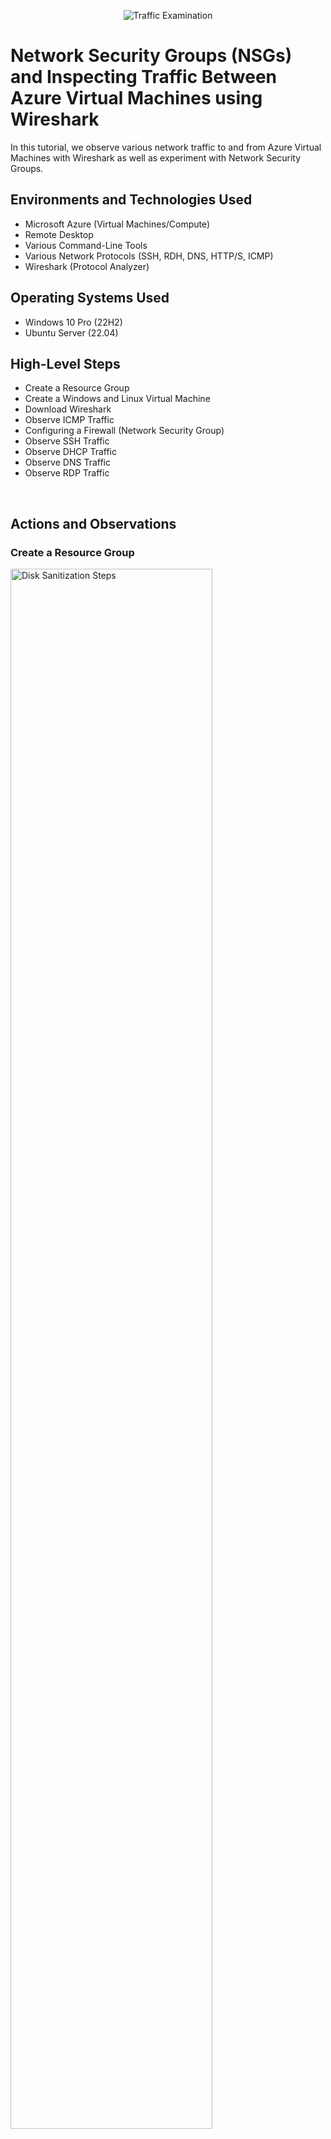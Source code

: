 <p align="center">
<img src="https://i.imgur.com/Ua7udoS.png" alt="Traffic Examination"/>
</p>

<h1>Network Security Groups (NSGs) and Inspecting Traffic Between Azure Virtual Machines using Wireshark</h1>
In this tutorial, we observe various network traffic to and from Azure Virtual Machines with Wireshark as well as experiment with Network Security Groups. <br />

<h2>Environments and Technologies Used</h2>

- Microsoft Azure (Virtual Machines/Compute)
- Remote Desktop
- Various Command-Line Tools
- Various Network Protocols (SSH, RDH, DNS, HTTP/S, ICMP)
- Wireshark (Protocol Analyzer)

<h2>Operating Systems Used </h2>

- Windows 10 Pro (22H2)
- Ubuntu Server (22.04)

<h2>High-Level Steps</h2>

- Create a Resource Group
- Create a Windows and Linux Virtual Machine
- Download Wireshark
- Observe ICMP Traffic
- Configuring a Firewall (Network Security Group)
- Observe SSH Traffic
- Observe DHCP Traffic
- Observe DNS Traffic
- Observe RDP Traffic
<br />
<h2>Actions and Observations</h2>

<h3>Create a Resource Group</h3>
<p>
<img src="https://i.imgur.com/jKk29xU.png" width="80%" alt="Disk Sanitization Steps"/>
</p>

<h3>Create a Virtual Network</h3>
<p>
<img src="https://i.imgur.com/dIW36H7.png" width="80%" alt="Disk Sanitization Steps"/>
</p>

<h3>Create Windows 10 Pro VM</h3>
<p>
Now create your Windows Virtual Machine.
</p>
<p>
  <img src="https://i.imgur.com/ZKjdzmc.png" width="80%" alt="Disk Sanitization Steps"/>
</p>
<br />

<h3>Create Linux Ubuntu VM</h3>
<p>
  Then create the Linux Virtual Machine
</p>
<p>
<img src="https://i.imgur.com/3yJa5Qg.png" height="80%" width="80%" alt="Disk Sanitization Steps"/>
</p>
<br />

<h2>Performing Activities on the Network</h2>
<h3>Observe some ICMP traffic</h3>
<p>
  Use Remote Desktop to connect to your Windows 10 Virtual Machine
</p>
<p>
<img src="https://i.imgur.com/mumFoXf.png" height="80%" width="80%" alt="Disk Sanitization Steps"/>
</p>
<p>
Within your Windows 10 Virtual Machine, Download Wireshark in the VM.
</p>
<p>
  <img src="https://i.imgur.com/sA2E4sp.png" height="80%" width="80%" alt="Disk Sanitization Steps"/>
</p>
<p>
Open Wireshark and start packet capture, Inspect Traffic.
</p>
<p>
  <img src="https://i.imgur.com/ZbrwHdI.png" height="80%" width="80%" alt="Disk Sanitization Steps"/>
</p>
<p>
Within Wireshark, filter for ICMP traffic only - This is what Ping uses to test connectivity between two devices. 
</p>
<p>
  <img src="https://i.imgur.com/w96ivrp.png" height="80%" width="80%" alt="Disk Sanitization Steps"/>
</p>
<p>
Retrieve the private IP address of the Ubuntu VM (linux-vm) and attempt to ping it from within the Windows 10 VM. 
  
  (It should work since Ping is ICMP traffic and we filtered Wireshark to inspect ICMP traffic) 
</p>
<p>
  <img src="https://i.imgur.com/mMBHK5V.png" height="80%" width="80%" alt="Disk Sanitization Steps"/>
   <img src="https://i.imgur.com/3GdDS6m.png" height="80%" width="80%" alt="Disk Sanitization Steps"/>
</p>
<p>
  Observe ping requests and replies within Wireshark,
</p>
<p>
  <img src="https://i.imgur.com/GRXNNu6.png" height="80%" width="80%" alt="Disk Sanitization Steps"/>
  <img src="https://i.imgur.com/saR3keR.png" height="80%" width="80%" alt="Disk Sanitization Steps"/>
</p>
<p>
  The whole data we inspected was the ICMP Echo Request, meaning it was from Windows VM and the next packet is the Echo Reply from the Linux VM.
</p>
<br />

<h3>Configuring a Firewall (Network Security Group)</h3>
<p>
  Initiate a Perpetual/non-stop Ping from your Windows 10 VM to your Ubuntu VM in Powershell.
</p>
<p>
  <img src="https://i.imgur.com/LeckwaD.png" height="80%" width="80%" alt="Disk Sanitization Steps"/>
</p>
<p>
  Open the Network Security Group your Ubuntu VM is using and disable incoming 
  
(inbound) ICMP traffic.
</p>
<p>
  <img src="https://i.imgur.com/hYg1GQO.png" height="80%" width="80%" alt="Disk Sanitization Steps"/>
  <img src="https://i.imgur.com/O7aH0nP.png" height="80%" width="80%" alt="Disk Sanitization Steps"/>
</p>
<p>
  Hop back in the Windows 10 VM, Observe the ICMP traffic in Wireshark and the command line Ping activity.
</p>
<p>
<img src="https://i.imgur.com/ErvCS4U.png" height="80%" width="80%" alt="Disk Sanitization Steps"/>  
<img src="https://i.imgur.com/wxZzEY3.png" height="80%" width="80%" alt="Disk Sanitization Steps"/>
</p>
<p>
We Configured a Rule that Denied Incoming ICMP traffic from any source to any destination for the Linux VM.

  Now Re-enable the ICMP traffic for the Network Security Group your Ubuntu VM by deleting the Network Security rule. 
</p>
<p>
  <img src="https://i.imgur.com/1z6ICuf.png" height="80%" width="80%" alt="Disk Sanitization Steps"/>
</p>
<p>
  Back in the Windows 10 VM, observe the ICMP traffic in Wireshark and the command line Ping activity (should start working).
</p>
<p>
  <img src="https://i.imgur.com/Cjp3y8A.png" height="80%" width="80%" alt="Disk Sanitization Steps"/>
</p>
<p>
  Stop the ping activity with Control-C.
</p>
<p>
  <img src="https://i.imgur.com/8sLQVcT.png" height="80%" width="80%" alt="Disk Sanitization Steps"/>
</p>
<br />

<h3>Observe SSH Traffic</h3>
<p>
  Log back into the windows-vm, head back in Wireshark and start a packet capture up.

  Filter for SSH traffic only - (Secure Shell is used to make a secure connection from one computer to another, SSH can be used to connect to it and administer that device, SSH uses TCP port 22) 
</p>
<p>
  <img src="https://i.imgur.com/bkpT8wD.png" height="80%" width="80%" alt="Disk Sanitization Steps"/>
</p>
<p>
  From your Windows 10 VM, “SSH into” your Ubuntu Virtual Machine (via its private IP address) – We’ll connect into the Ubuntu Virtual Machine using SSH.

  Open PowerShell, and type: ssh labuser@private ip address 

  Then Type the commands (username, pwd, etc) into the linux SSH connection and observe SSH traffic spam in Wireshark 
</p>
<p>
  <img src="https://i.imgur.com/mupELhr.png" height="80%" width="80%" alt="Disk Sanitization Steps"/>
  <img src="https://i.imgur.com/ig8lFEA.png" height="80%" width="80%" alt="Disk Sanitization Steps"/>
  <img src="https://i.imgur.com/PTuVVvC.png" height="80%" width="80%" alt="Disk Sanitization Steps"/>
</p>
<p>
  What's cool about SSH is all the Traffic is Encrypted.
</p>
<p>
  <img src="https://i.imgur.com/ZHmGyAW.png" height="80%" width="80%" alt="Disk Sanitization Steps"/>
  <img src="https://i.imgur.com/F9Mkjk6.png" height="80%" width="80%" alt="Disk Sanitization Steps"/>
  <img src="https://i.imgur.com/B0JGJJZ.png" height="80%" width="80%" alt="Disk Sanitization Steps"/>
</p>
<p>
  Exit the SSH connection by typing ‘exit’ and pressing [Enter]
</p>
<p>
  <img src="https://i.imgur.com/GzpIg4I.png" height="80%" width="80%" alt="Disk Sanitization Steps"/>
</p>
<br />

<h3>Observe DHCP Traffic</h3>
<p>
  Back in Wireshark, filter for DHCP traffic only 
</p>
<p>
   <img src="https://i.imgur.com/jLx2QAw.png" height="80%" width="80%" alt="Disk Sanitization Steps"/>
</p>
<p>
  From your Windows 10 VM, attempt to issue your VM a new IP address from the command line 

  Open PowerShell as Admin and run: ipconfig /renew 
</p>
<p>
  <img src="https://i.imgur.com/wBIJaj5.png" height="80%" width="80%" alt="Disk Sanitization Steps"/>
</p>
<p>
  Trying this gave me an Error, 

  Let's try this method and Observe the DHCP traffic appearing in Wireshark.
</p>
<p>
  <img src="https://i.imgur.com/AyhzyA5.png" height="80%" width="80%" alt="Disk Sanitization Steps"/>
  <img src="https://i.imgur.com/6omwHYO.png" height="80%" width="80%" alt="Disk Sanitization Steps"/>
</p>
<br />

<h3>Observe DNS Traffic</h3>
<p>
  Back in Wireshark, filter for DNS traffic only 
</p>
<p>
  <img src="https://i.imgur.com/GZrualt.png" height="80%" width="80%" alt="Disk Sanitization Steps"/>
</p>
<p>
  From your Windows 10 VM within a command line, use nslookup to see what disney.com and pixar.com’s IP addresses are.

  Observe the DNS traffic being shown in Wireshark 
</p>
<p>
   <img src="https://i.imgur.com/0lvCDgF.png" height="80%" width="80%" alt="Disk Sanitization Steps"/>
  <img src="https://i.imgur.com/QYc9QXY.png" height="80%" width="80%" alt="Disk Sanitization Steps"/>
</p>
<p>
  All DNS does is resolve host (Human Readable) names into IP Addresses.
</p>
<br />

<h3>Observe RDP Traffic</h3>
<p>
  Back in Wireshark, filter for RDP traffic only (tcp.port == 3389) 
</p>
<p>
  <img src="https://i.imgur.com/Ctc83Zi.png" height="80%" width="80%" alt="Disk Sanitization Steps"/>
</p>
<p>
  Observe the immediate non-stop spam of traffic!
</p>
<p>
  <img src="https://i.imgur.com/TFDN3L4.png" height="80%" width="80%" alt="Disk Sanitization Steps"/>
</p>
<p>
  Why do you think it’s non-stop spamming vs only showing traffic when you do an activity?

  It's because the RDP (protocol) is constantly showing you a live stream from one computer/server to another, therefore the traffic is always being transmitted.
</p>
<br />
<p>
  Now that we're finished observing the Network, Don't forget to clean up your Azure Environment! This will prevent you from unnecessary incurring additional charges. 
</p>
